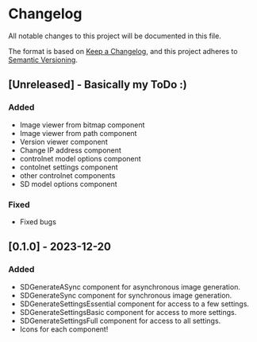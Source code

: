 # Changelog

All notable changes to this project will be documented in this file.

The format is based on [Keep a Changelog](https://keepachangelog.com/en/1.0.0/),
and this project adheres to [Semantic Versioning](https://semver.org/spec/v2.0.0.html).

## [Unreleased] - Basically my ToDo :)

### Added

- Image viewer from bitmap component
- Image viewer from path component
- Version viewer component
- Change IP address component
- controlnet model options component
- contolnet settings component
- other controlnet components
- SD model options component

### Fixed

- Fixed bugs
  

## [0.1.0] - 2023-12-20

### Added

- SDGenerateASync component for asynchronous image generation.
- SDGenerateSync component for synchronous image generation.
- SDGenerateSettingsEssential component for access to a few settings.
- SDGenerateSettingsBasic component for access to more settings.
- SDGenerateSettingsFull component for access to all settings.
- Icons for each component!
